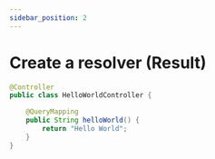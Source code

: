 ```yaml
---
sidebar_position: 2
---
```


# Create a resolver (Result)

```java
@Controller
public class HelloWorldController {

    @QueryMapping
    public String helloWorld() {
        return "Hello World";
    }
}
```



